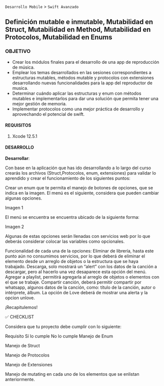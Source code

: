 `Desarrollo Mobile` > `Swift Avanzado`

## Definición mutable e inmutable, Mutabilidad en Struct, Mutabilidad en Method, Mutabilidad en Protocolos, Mutabilidad en Enums


### OBJETIVO

- Crear los módulos finales para el desarrollo de una app de reproducción de música.
- Emplear los temas desarrollados en las sesiones correspondientes a estructuras mutables, métodos mutable y protocolos con extensiones desarrollando nuevas funcionalidades para la app del reproductor de musica. 
- Determinar cuándo aplicar las estructuras y enum con métodos mutables e implementarlos para dar una solución que permita tener una mejor gestión de memoria.
- Implementar protocolos como una mejor práctica de desarrollo y aprovechando el potencial de swift.


#### REQUISITOS

1. Xcode 12.5.1 

#### DESARROLLO

**Desarrollar**:

Con base en la aplicación que has ido desarrollando a lo largo del curso crearás los archivos (Struct,Protocolos, enum, extensiones) para validar lo aprendido y crear el funcionamiento de los siguientes puntos:

Crear un enum que te permita el manejo de botones de opciones, que se indica en la imagen.
El menú es el siguiente, considera que pueden cambiar algunas opciones.

Imagen 1

El menú se encuentra se encuentra ubicado de la siguiente forma:

Imagen 2

Algunas de estas opciones serán llenadas con servicios web por lo que deberás considerar colocar las variables como opcionales.

Funcionalidad de cada una de la opciones:
Eliminar de librería, hasta este punto aún no consumimos servicios, por lo que deberá de eliminar el elemento desde un arreglo de objetos o la estructura que se haya trabajado.
Descarga, solo mostrará un “alert” con los datos de la canción a descargar, pero al hacerlo una vez desaparece esta opción del menú.
Agregar a playlist, permitirá agregarla al arreglo de objetos o elementos con el que se trabaje.
Compartir canción, deberá permitir compartir por whatsapp, algunos datos de la canción, como: título de la canción, autor o intérprete, álbum.
La opción de Love deberá de mostrar una alerta y la opcion unlove.

¡Recapitulemos!

✅ CHECKLIST 

Considera que tu proyecto debe cumplir con lo siguiente:

Requisito
Sí lo cumple
No lo cumple
Manejo de Enum




Manejo de Struct




Manejo de Protocolos




Manejo de Extensiones 




Manejo de mutating en cada uno de los elementos que se enlistan anteriormente.






